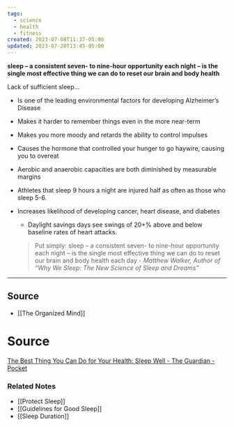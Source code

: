 ```yaml
---
tags:
  - science
  - health
  - fitness
created: 2023-07-08T11:37-05:00
updated: 2023-07-20T13:45-05:00
---
```

**sleep – a consistent seven- to nine-hour opportunity each night – is the single most effective thing we can do to reset our brain and body health**

Lack of sufficient sleep...

- Is one of the leading environmental factors for developing Alzheimer’s Disease
- Makes it harder to remember things even in the more near-term
- Makes you more moody and retards the ability to control impulses
- Causes the hormone that controlled your hunger to go haywire, causing you to overeat
- Aerobic and anaerobic capacities are both diminished by measurable margins
- Athletes that sleep 9 hours a night are injured half as often as those who sleep 5-6.
- Increases likelihood of developing cancer, heart disease, and diabetes
    - Daylight savings days see swings of 20+% above and below baseline rates of heart attacks.
    
    > Put simply: sleep – a consistent seven- to nine-hour opportunity each night – is the single most effective thing we can do to reset our brain and body health each day - *Matthew Walker, Author of “Why We Sleep: The New Science of Sleep and Dreams”*
    > 

---

## Source
- [[The Organized Mind]]

# Source

[The Best Thing You Can Do for Your Health: Sleep Well - The Guardian - Pocket](https://getpocket.com/explore/item/the-best-thing-you-can-do-for-your-health-sleep-well)

### Related Notes
- [[Protect Sleep]] 
- [[Guidelines for Good Sleep]]
- [[Sleep Duration]]